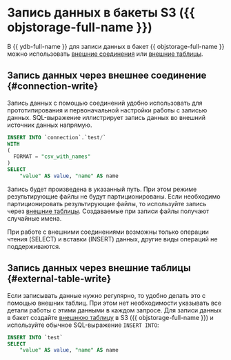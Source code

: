 # Запись данных в бакеты S3 ({{ objstorage-full-name }})

В {{ ydb-full-name }} для записи данных в бакет {{ objstorage-full-name }} можно использовать [внешние соединения](#connection-write) или [внешние таблицы](#external-table-write).

## Запись данных через внешнее соединение {#connection-write}

Запись данных с помощью соединений удобно использовать для прототипирования и первоначальной настройки работы с записью данных. SQL-выражение иллистрирует запись данных во внешний источник данных напрямую.

```sql
INSERT INTO `connection`.`test/`
WITH
(
  FORMAT = "csv_with_names"
)
SELECT
    "value" AS value, "name" AS name
```

Запись будет произведена в указанный путь. При этом режиме результирующие файлы не будут партиционированы. Если необходимо партиционировать результирующие файлы, то используйте запись через [внешние таблицы](#external-table-write). Создаваемые при записи файлы получают случайные имена.

При работе с внешними соединениями возможны только операции чтения (SELECT) и вставки (INSERT) данных, другие виды операций не поддерживаются.


## Запись данных через внешние таблицы {#external-table-write}

Если записывать данные нужно регулярно, то удобно делать это с помощью внешних таблиц. При этом нет необходимости указывать все детали работы с этими данными в каждом запросе. Для записи данных в бакет создайте [внешнюю таблицу](external_table.md) в S3 ({{ objstorage-full-name }}) и используйте обычное SQL-выражение `INSERT INTO`:

```sql
INSERT INTO `test`
SELECT
    "value" AS value, "name" AS name
```


